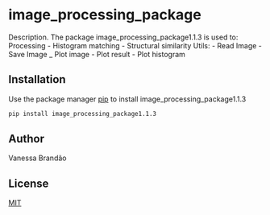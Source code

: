 # image_processing_package

Description. 
The package image_processing_package1.1.3 is used to:
Processing
	- Histogram matching
	- Structural similarity
Utils:
	- Read Image
	- Save Image
	_ Plot image
	- Plot result
	- Plot histogram

## Installation

Use the package manager [pip](https://pip.pypa.io/en/stable/) to install image_processing_package1.1.3

```bash
pip install image_processing_package1.1.3
```


## Author
Vanessa Brandão
## License
[MIT](https://choosealicense.com/licenses/mit/)